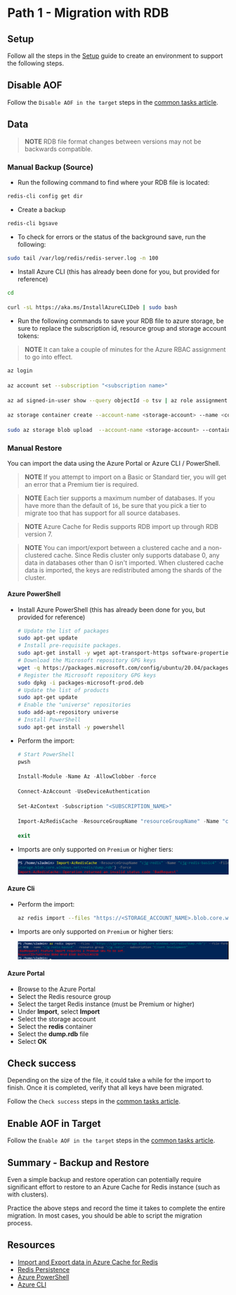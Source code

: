 # Path 1 - Migration with RDB

## Setup

Follow all the steps in the [Setup](#appendix-a-environment-setup) guide to create an environment to support the following steps.

## Disable AOF

Follow the `Disable AOF in the target` steps in the [common tasks article](#disable_aof).

## Data

> **NOTE** RDB file format changes between versions may not be backwards compatible.

### Manual Backup (Source)

- Run the following command to find where your RDB file is located:

```bash
redis-cli config get dir
```

- Create a backup

```bash
redis-cli bgsave
```

- To check for errors or the status of the background save, run the following:

```bash
sudo tail /var/log/redis/redis-server.log -n 100
```

- Install Azure CLI (this has already been done for you, but provided for reference)

```bash
cd

curl -sL https://aka.ms/InstallAzureCLIDeb | sudo bash
```

- Run the following commands to save your RDB file to azure storage, be sure to replace the subscription id, resource group and storage account tokens:

> **NOTE** It can take a couple of minutes for the Azure RBAC assignment to go into effect.

```bash
az login

az account set --subscription "<subscription name>"

az ad signed-in-user show --query objectId -o tsv | az role assignment create --role "Storage Blob Data Contributor" --assignee @- --scope "/subscriptions/<subscription-id>/resourceGroups/<resource-group>/providers/Microsoft.Storage/storageAccounts/<storage-account>"

az storage container create --account-name <storage-account> --name <container> --auth-mode login

sudo az storage blob upload  --account-name <storage-account> --container-name redis --name database.rdb --file /var/lib/redis/dump.rdb --auth-mode login
```

### Manual Restore

You can import the data using the Azure Portal or Azure CLI / PowerShell.

> **NOTE** If you attempt to import on a Basic or Standard tier, you will get an error that a Premium tier is required.

> **NOTE** Each tier supports a maximum number of databases.  If you have more than the default of `16`, be sure that you pick a tier to migrate too that has support for all source databases.

> **NOTE** Azure Cache for Redis supports RDB import up through RDB version 7.

> **NOTE** You can import/export between a clustered cache and a non-clustered cache. Since Redis cluster only supports database 0, any data in databases other than 0 isn't imported. When clustered cache data is imported, the keys are redistributed among the shards of the cluster.

#### Azure PowerShell

- Install Azure PowerShell (this has already been done for you, but provided for reference)

    ```bash
    # Update the list of packages
    sudo apt-get update
    # Install pre-requisite packages.
    sudo apt-get install -y wget apt-transport-https software-properties-common
    # Download the Microsoft repository GPG keys
    wget -q https://packages.microsoft.com/config/ubuntu/20.04/packages-microsoft-prod.deb
    # Register the Microsoft repository GPG keys
    sudo dpkg -i packages-microsoft-prod.deb
    # Update the list of products
    sudo apt-get update
    # Enable the "universe" repositories
    sudo add-apt-repository universe
    # Install PowerShell
    sudo apt-get install -y powershell
    ```

- Perform the import:

    ```PowerShell
    # Start PowerShell
    pwsh

    Install-Module -Name Az -AllowClobber -force

    Connect-AzAccount -UseDeviceAuthentication

    Set-AzContext -Subscription "<SUBSCRIPTION_NAME>"

    Import-AzRedisCache -ResourceGroupName "resourceGroupName" -Name "cacheName" -Files @("https://<STORAGE_ACCOUNT_NAME>.blob.core.windows.net/redis/dump.rdb") -Force

    exit
    ```

- Imports are only supported on `Premium` or higher tiers:

    ![Import error for Basic and Standard.](./media/Redis_ImportAzRedisCache_Error1.png)

#### Azure Cli

- Perform the import:

    ```bash
    az redis import --files "https://<STORAGE_ACCOUNT_NAME>.blob.core.windows.net/redis/dump.rdb"  --file-format RDB --name "cacheName" --resource-group "resourceGroupName"  --subscription "subscriptionName"
    ```

- Imports are only supported on `Premium` or higher tiers:

    ![Another import error for Basic and Standard.](./media/Redis_ImportAzRedisCache_Error2.png)

#### Azure Portal

- Browse to the Azure Portal
- Select the Redis resource group
- Select the target Redis instance (must be Premium or higher)
- Under **Import**, select **Import**
- Select the storage account
- Select the **redis** container
- Select the **dump.rdb** file
- Select **OK**

## Check success

Depending on the size of the file, it could take a while for the import to finish.  Once it is completed, verify that all keys have been migrated.

Follow the `Check success` steps in the [common tasks article](#common-tasks).

## Enable AOF in Target

Follow the `Enable AOF in the target` steps in the [common tasks article](#common-tasks).

## Summary - Backup and Restore

Even a simple backup and restore operation can potentially require significant effort to restore to an Azure Cache for Redis instance (such as with clusters).

Practice the above steps and record the time it takes to complete the entire migration. In most cases, you should be able to script the migration process.

## Resources

- [Import and Export data in Azure Cache for Redis](https://docs.microsoft.com/en-us/azure/azure-cache-for-redis/cache-how-to-import-export-data)
- [Redis Persistence](https://redis.io/topics/persistence)
- [Azure PowerShell](https://docs.microsoft.com/en-us/azure/azure-cache-for-redis/cache-how-to-manage-redis-cache-powershell)
- [Azure CLI](https://docs.microsoft.com/en-us/azure/azure-cache-for-redis/cli-samples)
